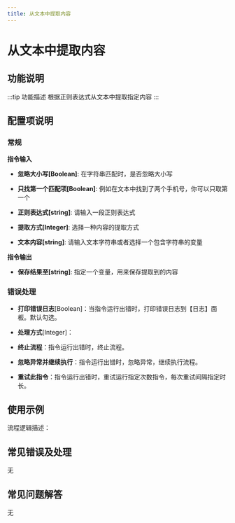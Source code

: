 ```yaml
---
title: 从文本中提取内容
---
```


# 从文本中提取内容

## 功能说明

:::tip 功能描述
根据正则表达式从文本中提取指定内容
:::

## 配置项说明

### 常规

**指令输入**

- **忽略大小写[Boolean]**: 在字符串匹配时，是否忽略大小写

- **只找第一个匹配项[Boolean]**: 例如在文本中找到了两个手机号，你可以只取第一个

- **正则表达式[string]**: 请输入一段正则表达式

- **提取方式[Integer]**: 选择一种内容的提取方式

- **文本内容[string]**: 请输入文本字符串或者选择一个包含字符串的变量


**指令输出**

- **保存结果至[string]**: 指定一个变量，用来保存提取到的内容

### 错误处理

- **打印错误日志**[Boolean]：当指令运行出错时，打印错误日志到【日志】面板。默认勾选。

- **处理方式**[Integer]：

 - **终止流程**：指令运行出错时，终止流程。

 - **忽略异常并继续执行**：指令运行出错时，忽略异常，继续执行流程。

 - **重试此指令**：指令运行出错时，重试运行指定次数指令，每次重试间隔指定时长。

## 使用示例

流程逻辑描述：

## 常见错误及处理

无

## 常见问题解答

无

